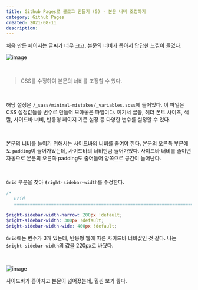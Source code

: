 ```yaml
---
title: Github Pages로 블로그 만들기 (5) - 본문 너비 조정하기
category: Github Pages
created: 2021-08-11
description:
---
```


처음 만든 페이지는 글씨가 너무 크고, 본문의 너비가 좁아서 답답한 느낌이 들었다.

![image](https://user-images.githubusercontent.com/86853786/130370154-31fd4ce6-ae80-4873-b804-3894d5414a74.png)

<br>

> CSS를 수정하여 본문의 너비를 조정할 수 있다.

<br>

해당 설정은 `/_sass/minimal-mistakes/_variables.scss`에 들어있다. 이 파일은 CSS 설정값들을 변수로 만들어 모아놓은 파일이다. 여기서 글꼴, 헤더 폰트 사이즈, 색깔, 사이드바 너비, 반응형 페이지 기준 설정 등 다양한 변수를 설정할 수 있다.

<br>

본문의 너비를 늘이기 위해서는 사이드바의 너비를 줄여야 한다. 본문의 오른쪽 부분에도 `padding`이 들어가있는데, 사이드바의 너비만큼 들어가있다. 사이드바 너비를 줄이면 자동으로 본문의 오른쪽 padding도 줄어들어 양쪽으로 공간이 늘어난다.

<br>

`Grid` 부분을 찾아 `$right-sidebar-width`를 수정한다.

```scss
/*
   Grid
   ========================================================================== */

$right-sidebar-width-narrow: 200px !default;
$right-sidebar-width: 300px !default;
$right-sidebar-width-wide: 400px !default;
```

`Grid`에는 변수가 3개 있는데, 반응형 웹에 따른 사이드바 너비값인 것 같다. 나는 `$right-sidebar-width`의 값을 220px로 바꿨다.

<br>

![image](https://user-images.githubusercontent.com/86853786/130370347-17a69f39-04d4-4ddf-9287-4d780c7b9ab0.png)

사이드바가 좁아지고 본문이 넓어졌는데, 훨씬 보기 좋다.
